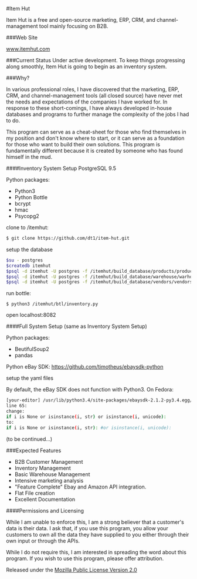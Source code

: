 #Item Hut

Item Hut is a free and open-source marketing, ERP, CRM, and channel-management tool mainly focusing on B2B.

###Web Site

www.itemhut.com

###Current Status
Under active development. To keep things progressing along smoothly, Item Hut is going to begin as an inventory system.

###Why?

In various professional roles, I have discovered that the marketing, ERP, CRM, and channel-management tools (all closed source) have never met the needs and expectations of the companies I have worked for. In response to these short-comings, I have always developed in-house databases and programs to further manage the complexity of the jobs I had to do.

This program can serve as a cheat-sheet for those who find themselves in my position and don't know where to start, or it can serve as a foundation for those who want to build their own solutions. This program is fundamentally different because it is created by someone who has found himself in the mud.

####Inventory System Setup
PostgreSQL 9.5

Python packages:
* Python3
* Python Bottle
* bcrypt
* hmac
* Psycopg2

clone to /itemhut:
```bash
$ git clone https://github.com/dt1/item-hut.git
```

setup the database
```bash
$su - postgres
$createdb itemhut
$psql -d itemhut -U postgres -f /itemhut/build_database/products/products.sql 
$psql -d itemhut -U postgres -f /itemhut/build_database/warehouse/warhouse.sql 
$psql -d itemhut -U postgres -f /itemhut/build_database/vendors/vendors.sql
```

run bottle:
```
$ python3 /itemhut/btl/inventory.py
```

open localhost:8082

####Full System Setup
(same as Inventory System Setup)

Python packages:
* BeutifulSoup2
* pandas

Python eBay SDK:
https://github.com/timotheus/ebaysdk-python

setup the yaml files

By default, the eBay SDK does not function with Python3. On Fedora:

```bash
[your-editor] /usr/lib/python3.4/site-packages/ebaysdk-2.1.2-py3.4.egg/ebaysdk/response.py
line 65:
change:
if i is None or isinstance(i, str) or isinstance(i, unicode):
to:
if i is None or isinstance(i, str): #or isinstance(i, unicode):
```

(to be continued...)

###Expected Features
* B2B Customer Management
* Inventory Management
* Basic Warehouse Management
* Intensive marketing analysis
* "Feature Complete" Ebay and Amazon API integration.
* Flat File creation
* Excellent Documentation

####Permissions and Licensing

While I am unable to enforce this, I am a strong believer that a customer's data is their data. I ask that, if you use this program, you allow your customers to own all the data they have supplied to you either through their own input or through the APIs.

While I do not require this, I am interested in spreading the word about this program. If you wish to use this program, please offer attribution.

Released under the [Mozilla Public License
Version 2.0](http://www.mozilla.org/MPL/2.0/)
